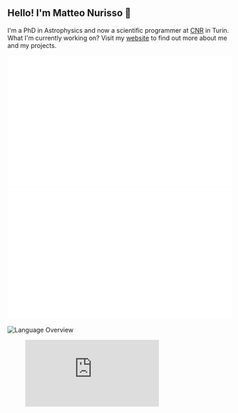 ## Hello! I'm Matteo Nurisso 👋

I'm a PhD in Astrophysics and now a scientific programmer at [CNR](https://www.isac.cnr.it/it/content/torino) in Turin.
What I'm currently working on? Visit my [website](https://mnurisso.github.io/) to find out more about me and my projects.

![Stats Overview](https://raw.githubusercontent.com/mnurisso/github-stats-transparent/output/generated/overview.svg)
![Most Used Languages](https://raw.githubusercontent.com/mnurisso/github-stats-transparent/output/generated/languages.svg)

![Language Overview](https://wakatime.com/share/@7618196a-f09b-49a2-b65c-597597db254f/b20ab14d-f50f-436e-ab94-29a545c6d585.svg)
<figure><embed src="https://wakatime.com/share/@7618196a-f09b-49a2-b65c-597597db254f/b20ab14d-f50f-436e-ab94-29a545c6d585.svg"></embed></figure>
